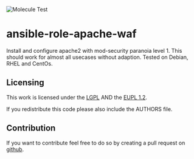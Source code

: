 ![Molecule Test](https://github.com/bwinfosec/ansible-role-apache-waf/actions/workflows/molecule-test.yml/badge.svg)

ansible-role-apache-waf
=========

Install and configure apache2 with mod-security paranoia level 1. This should work for almost all usecases without adaption.
Tested on Debian, RHEL and CentOs.


## Licensing
This work is licensed under the [LGPL](https://www.gnu.org/licenses/lgpl-3.0.html) AND the [EUPL 1.2](https://joinup.ec.europa.eu/collection/eupl/eupl-text-eupl-12).

If you redistribute this code please also include the AUTHORS file.

## Contribution
If you want to contribute feel free to do so by creating a pull request on [github](https://github.com/bwInfoSec/ansible-role-apache-waf).
